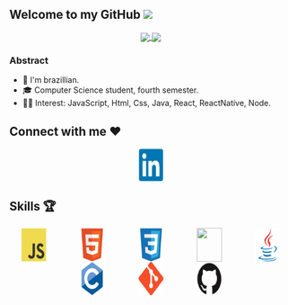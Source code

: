 ## Welcome to my GitHub <img src="https://raw.githubusercontent.com/iampavangandhi/iampavangandhi/master/gifs/Hi.gif" width="30px">

<p align="center">
  <a href="https://github.com/felipemorgado">
  <img align="center" height="165" src="https://github-readme-stats.vercel.app/api?username=felipemorgado&show_icons=true&theme=radical&include_all_commits=true"/>
  </a>
  <a href="https://github.com/felipemorgado">
  <img align="center" height="165" src="https://github-readme-stats.vercel.app/api/top-langs/?username=felipemorgado&layout=compact&langs_count=16&theme=radical"/>
  </a>
</p>

### Abstract

- 📍 I'm brazillian.
- ‍🎓 Computer Science student, fourth semester.
- 👨‍💻 Interest: JavaScript, Html, Css, Java, React, ReactNative, Node.

## Connect with me ❤️
<p align="center">
    <a href="https://www.linkedin.com/in/felipe-morgado-0874b2214/">
    <img align="center" alt="felipe-linkedin" height="60" width="45" src="https://raw.githubusercontent.com/devicons/devicon/master/icons/linkedin/linkedin-original.svg">
    </a>

</p>

## Skills :trophy:

<p align="center">
     <a href="https://github.com/felipemorgado">
     <img align="center" height="60" width="45" src="https://raw.githubusercontent.com/devicons/devicon/master/icons/javascript/javascript-original.svg"></a>
     &nbsp;&nbsp;&nbsp;&nbsp;&nbsp;&nbsp;&nbsp;&nbsp;&nbsp;&nbsp;&nbsp;&nbsp;&nbsp;
     <a href="https://github.com/felipemorgado">
     <img align="center" height="60" width="45" src="https://raw.githubusercontent.com/devicons/devicon/master/icons/html5/html5-original.svg"></a>
     &nbsp;&nbsp;&nbsp;&nbsp;&nbsp;&nbsp;&nbsp;&nbsp;&nbsp;&nbsp;&nbsp;&nbsp;&nbsp;
     <a href="https://github.com/felipemorgado">
     <img align="center" height="60" width="45" src="https://raw.githubusercontent.com/devicons/devicon/master/icons/css3/css3-original.svg"></a>
     &nbsp;&nbsp;&nbsp;&nbsp;&nbsp;&nbsp;&nbsp;&nbsp;&nbsp;&nbsp;&nbsp;&nbsp;&nbsp;
     <a href="https://github.com/felipemorgado">
     <img align="center" height="60" width="45" src="https://cdn.jsdelivr.net/gh/devicons/devicon/icons/bootstrap/bootstrap-plain.svg"></a>
     &nbsp;&nbsp;&nbsp;&nbsp;&nbsp;&nbsp;&nbsp;&nbsp;&nbsp;&nbsp;&nbsp;&nbsp;&nbsp;
     <a href="https://github.com/felipemorgado">
     <img align="center" height="60" width="45" src="https://raw.githubusercontent.com/devicons/devicon/master/icons/java/java-original.svg"></a>
     &nbsp;&nbsp;&nbsp;&nbsp;&nbsp;&nbsp;&nbsp;&nbsp;&nbsp;&nbsp;&nbsp;&nbsp;&nbsp;
     <a href="https://github.com/felipemorgado">
     <img align="center" height="60" width="45" src="https://raw.githubusercontent.com/devicons/devicon/master/icons/c/c-original.svg"></a>
     &nbsp;&nbsp;&nbsp;&nbsp;&nbsp;&nbsp;&nbsp;&nbsp;&nbsp;&nbsp;&nbsp;&nbsp;&nbsp;
     <a href="https://github.com/felipemorgado">
     <img align="center" height="60" width="45" src="https://raw.githubusercontent.com/devicons/devicon/master/icons/git/git-original.svg"></a>
     &nbsp;&nbsp;&nbsp;&nbsp;&nbsp;&nbsp;&nbsp;&nbsp;&nbsp;&nbsp;&nbsp;&nbsp;&nbsp;
     <a href="https://github.com/felipemorgado">
     <img align="center" height="60" width="45" src="https://raw.githubusercontent.com/devicons/devicon/master/icons/github/github-original.svg"></a>
     &nbsp;&nbsp;&nbsp;&nbsp;&nbsp;&nbsp;&nbsp;&nbsp;&nbsp;&nbsp;&nbsp;&nbsp;&nbsp;
</p>

